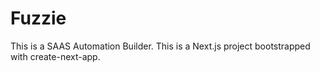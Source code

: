 # Fuzzie
This is a SAAS Automation Builder.
This is a Next.js project bootstrapped with create-next-app.
